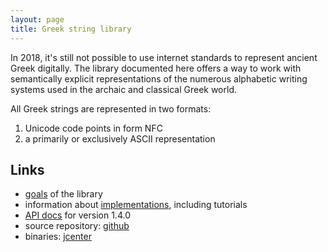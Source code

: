 ```yaml
---
layout: page
title: Greek string library
---
```


In 2018, it's still not possible to use internet standards to represent ancient Greek digitally.  The library documented here offers a way to work with semantically explicit representations of the numerous alphabetic writing systems used in the archaic and classical Greek world.

All Greek strings are represented in two formats:

1.  Unicode code points in form NFC
2.  a primarily or exclusively ASCII representation



## Links

-   [goals](goals) of the library
-   information about [implementations](implementations), including tutorials
-   [API docs](api/edu/holycross/shot/greek/index.html) for version 1.4.0
-   source repository:  [github](https://github.com/neelsmith/greek)
-   binaries: [jcenter](https://bintray.com/neelsmith/maven/greek)
